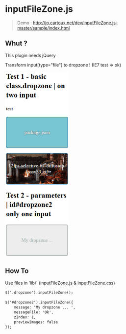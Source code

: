 inputFileZone.js
===

> Demo : http://jp.cartoux.net/dev/inputFileZone.js-master/sample/index.html

Whut ?
---

This plugin needs jQuery

Transform input[type="file"] to dropzone ! (IE7 test => ok)

![inputFileZone.js](https://github.com/aZerato/inputFileZone.js/blob/master/demo.png?raw=true)

How To
---

Use files in 'lib/' (inputFileZone.js & inputFileZone.css)

```
$('.dropzone').inputFileZone();

$('#dropzone2').inputFileZone({ 
	message: 'My dropzone ... ',
	messageFile: 'Ok',
	zIndex: 1,
	previewImages: false
});
```
